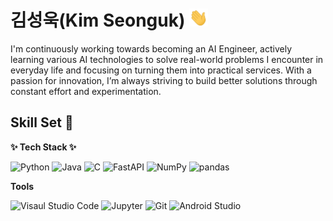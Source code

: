 
<h1>김성욱(Kim Seonguk) <img  src="https://raw.githubusercontent.com/ABSphreak/ABSphreak/master/gifs/Hi.gif" width="30px"></h1>

I'm continuously working towards becoming an AI Engineer, actively learning various AI technologies to solve real-world problems I encounter in everyday life and focusing on turning them into practical services. With a passion for innovation, I’m always striving to build better solutions through constant effort and experimentation.

## Skill Set :muscle:

**✨ Tech Stack ✨**

![Python](https://img.shields.io/badge/Python-14354C?style=for-the-badge&logo=python&logoColor=white)
![Java](https://img.shields.io/badge/Java-ED8B00?style=for-the-badge&logo=openjdk&logoColor=white)
![C](https://img.shields.io/badge/C-00599C?style=for-the-badge&logo=c&logoColor=white)
![FastAPI](https://img.shields.io/badge/fastapi-009688.svg?&style=for-the-badge&logo=fastapi&logoColor=white) 
![NumPy](https://img.shields.io/badge/numpy-013243.svg?&style=for-the-badge&logo=numpy&logoColor=white) 
![pandas](https://img.shields.io/badge/pandas-150458.svg?&style=for-the-badge&logo=pandas&logoColor=white)


**Tools**

![Visaul Studio Code](https://img.shields.io/badge/Visual_Studio_Code-0078D4?style=for-the-badge&logo=visual%20studio%20code&logoColor=white)
![Jupyter](https://img.shields.io/badge/jupyter-F37626.svg?&style=for-the-badge&logo=jupyter&logoColor=white)
![Git](https://img.shields.io/badge/git-F05032.svg?&style=for-the-badge&logo=git&logoColor=white) 
![Android Studio](https://img.shields.io/badge/androidstudio-3DDC84.svg?&style=for-the-badge&logo=androidstudio&logoColor=white) 


